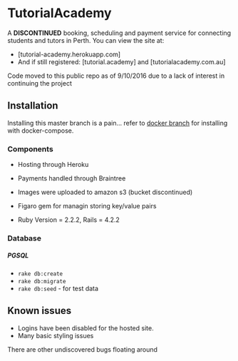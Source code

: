 # TutorialAcademy
A **DISCONTINUED** booking, scheduling and payment service for connecting students and tutors in Perth. You can view the site at:
* [tutorial-academy.herokuapp.com]
* And if still registered: [tutorial.academy] and [tutorialacademy.com.au]

Code moved to this public repo as of 9/10/2016 due to a lack of interest in continuing the project

## Installation
Installing this master branch is a pain... refer to [docker branch](https://github.com/BraydenNeale/tutorial_academy/tree/docker) for installing with docker-compose.

### Components
* Hosting through Heroku
* Payments handled through Braintree
* Images were uploaded to amazon s3 (bucket discontinued)
* Figaro gem for managin storing key/value pairs

* Ruby Version = 2.2.2, Rails = 4.2.2

### Database
##### PGSQL
* `rake db:create`
* `rake db:migrate`
* `rake db:seed` - for test data

## Known issues
* Logins have been disabled for the hosted site.
* Many basic styling issues

There are other undiscovered bugs floating around
